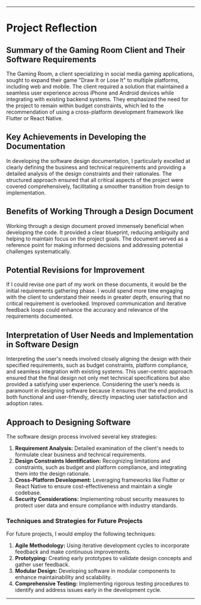 

---

# Project Reflection

## Summary of the Gaming Room Client and Their Software Requirements

The Gaming Room, a client specializing in social media gaming applications, sought to expand their game "Draw It or Lose It" to multiple platforms, including web and mobile. The client required a solution that maintained a seamless user experience across iPhone and Android devices while integrating with existing backend systems. They emphasized the need for the project to remain within budget constraints, which led to the recommendation of using a cross-platform development framework like Flutter or React Native.

## Key Achievements in Developing the Documentation

In developing the software design documentation, I particularly excelled at clearly defining the business and technical requirements and providing a detailed analysis of the design constraints and their rationales. The structured approach ensured that all critical aspects of the project were covered comprehensively, facilitating a smoother transition from design to implementation.

## Benefits of Working Through a Design Document

Working through a design document proved immensely beneficial when developing the code. It provided a clear blueprint, reducing ambiguity and helping to maintain focus on the project goals. The document served as a reference point for making informed decisions and addressing potential challenges systematically.

## Potential Revisions for Improvement

If I could revise one part of my work on these documents, it would be the initial requirements gathering phase. I would spend more time engaging with the client to understand their needs in greater depth, ensuring that no critical requirement is overlooked. Improved communication and iterative feedback loops could enhance the accuracy and relevance of the requirements documented.

## Interpretation of User Needs and Implementation in Software Design

Interpreting the user's needs involved closely aligning the design with their specified requirements, such as budget constraints, platform compliance, and seamless integration with existing systems. This user-centric approach ensured that the final design not only met technical specifications but also provided a satisfying user experience. Considering the user’s needs is paramount in designing software because it ensures that the end product is both functional and user-friendly, directly impacting user satisfaction and adoption rates.

## Approach to Designing Software

The software design process involved several key strategies:
1. **Requirement Analysis:** Detailed examination of the client's needs to formulate clear business and technical requirements.
2. **Design Constraints Identification:** Recognizing limitations and constraints, such as budget and platform compliance, and integrating them into the design rationale.
3. **Cross-Platform Development:** Leveraging frameworks like Flutter or React Native to ensure cost-effectiveness and maintain a single codebase.
4. **Security Considerations:** Implementing robust security measures to protect user data and ensure compliance with industry standards.

### Techniques and Strategies for Future Projects

For future projects, I would employ the following techniques:
1. **Agile Methodology:** Using iterative development cycles to incorporate feedback and make continuous improvements.
2. **Prototyping:** Creating early prototypes to validate design concepts and gather user feedback.
3. **Modular Design:** Developing software in modular components to enhance maintainability and scalability.
4. **Comprehensive Testing:** Implementing rigorous testing procedures to identify and address issues early in the development cycle.

---

